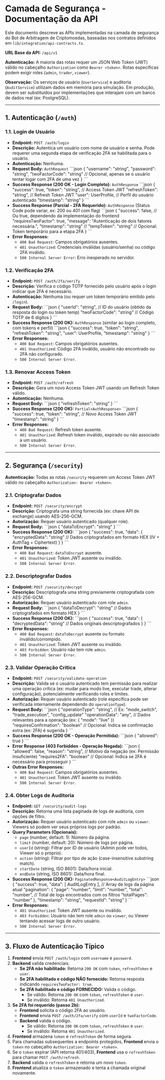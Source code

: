 # Camada de Segurança - Documentação da API

Este documento descreve as APIs implementadas na camada de segurança do Bot de Arbitragem de Criptomoedas, baseadas nos contratos definidos em `lib/integration/api-contracts.ts`.

**URL Base da API:** `/api/v1`

**Autenticação:** A maioria das rotas requer um JSON Web Token (JWT) válido no cabeçalho `Authorization` como `Bearer <token>`. Rotas específicas podem exigir roles (`admin`, `trader`, `viewer`).

**Observação:** Os serviços de usuário (`UserService`) e auditoria (`AuditService`) utilizam dados em memória para simulação. Em produção, devem ser substituídos por implementações que interajam com um banco de dados real (ex: PostgreSQL).

---

## 1. Autenticação (`/auth`)

### 1.1. Login de Usuário

*   **Endpoint:** `POST /auth/login`
*   **Descrição:** Autentica um usuário com nome de usuário e senha. Pode requerer uma segunda etapa de verificação 2FA se habilitada para o usuário.
*   **Autenticação:** Nenhuma.
*   **Request Body:** `AuthRequest`
    \`\`\`json
    {
      "username": "string",
      "password": "string",
      "twoFactorCode": "string" // Opcional, apenas se o usuário tentar logar com 2FA de uma vez
    }
    \`\`\`
*   **Success Response (200 OK - Login Completo):** `AuthResponse`
    \`\`\`json
    {
      "success": true,
      "token": "string", // Access Token JWT
      "refreshToken": "string", // Refresh Token JWT
      "user": UserProfile, // Perfil do usuário autenticado
      "timestamp": "string"
    }
    \`\`\`
*   **Success Response (Parcial - 2FA Requerido):** `AuthResponse` (Status Code pode variar, ex: 200 ou 401 com flag)
    \`\`\`json
    {
      "success": false, // Ou true, dependendo da implementação do frontend
      "requiresTwoFactor": true,
      "message": "Autenticação de dois fatores necessária.",
      "timestamp": "string"
      // "tempToken": "string" // Opcional: Token temporário para a etapa 2FA
    }
    \`\`\`
*   **Error Responses:**
    *   `400 Bad Request`: Campos obrigatórios ausentes.
    *   `401 Unauthorized`: Credenciais inválidas (usuário/senha) ou código 2FA inválido.
    *   `500 Internal Server Error`: Erro inesperado no servidor.

### 1.2. Verificação 2FA

*   **Endpoint:** `POST /auth/2fa/verify`
*   **Descrição:** Verifica o código TOTP fornecido pelo usuário após o login indicar que 2FA é necessário.
*   **Autenticação:** Nenhuma (ou requer um token temporário emitido pelo `/login`).
*   **Request Body:**
    \`\`\`json
    {
      "userId": "string", // ID do usuário (obtido da resposta do login ou token temp)
      "twoFactorCode": "string" // Código TOTP de 6 dígitos
    }
    \`\`\`
*   **Success Response (200 OK):** `AuthResponse` (similar ao login completo, com tokens e perfil)
    \`\`\`json
    {
      "success": true,
      "token": "string",
      "refreshToken": "string",
      "user": UserProfile,
      "timestamp": "string"
    }
    \`\`\`
*   **Error Responses:**
    *   `400 Bad Request`: Campos obrigatórios ausentes.
    *   `401 Unauthorized`: Código 2FA inválido, usuário não encontrado ou 2FA não configurado.
    *   `500 Internal Server Error`.

### 1.3. Renovar Access Token

*   **Endpoint:** `POST /auth/refresh`
*   **Descrição:** Gera um novo Access Token JWT usando um Refresh Token válido.
*   **Autenticação:** Nenhuma.
*   **Request Body:**
    \`\`\`json
    {
      "refreshToken": "string"
    }
    \`\`\`
*   **Success Response (200 OK):** `Partial<AuthResponse>`
    \`\`\`json
    {
      "success": true,
      "token": "string", // Novo Access Token JWT
      "timestamp": "string"
    }
    \`\`\`
*   **Error Responses:**
    *   `400 Bad Request`: Refresh token ausente.
    *   `401 Unauthorized`: Refresh token inválido, expirado ou não associado a um usuário.
    *   `500 Internal Server Error`.

---

## 2. Segurança (`/security`)

**Autenticação:** Todas as rotas `/security` requerem um Access Token JWT válido no cabeçalho `Authorization: Bearer <token>`.

### 2.1. Criptografar Dados

*   **Endpoint:** `POST /security/encrypt`
*   **Descrição:** Criptografa uma string fornecida (ex: chave API de exchange) usando AES-256-GCM.
*   **Autorização:** Requer usuário autenticado (qualquer role).
*   **Request Body:**
    \`\`\`json
    {
      "dataToEncrypt": "string"
    }
    \`\`\`
*   **Success Response (200 OK):**
    \`\`\`json
    {
      "success": true,
      "data": {
        "encryptedData": "string" // Dados criptografados em formato HEX (IV + AuthTag + Ciphertext)
      }
    }
    \`\`\`
*   **Error Responses:**
    *   `400 Bad Request`: `dataToEncrypt` ausente.
    *   `401 Unauthorized`: Token JWT ausente ou inválido.
    *   `500 Internal Server Error`.

### 2.2. Descriptografar Dados

*   **Endpoint:** `POST /security/decrypt`
*   **Descrição:** Descriptografa uma string previamente criptografada com AES-256-GCM.
*   **Autorização:** Requer usuário autenticado com role `admin`.
*   **Request Body:**
    \`\`\`json
    {
      "dataToDecrypt": "string" // Dados criptografados em formato HEX
    }
    \`\`\`
*   **Success Response (200 OK):**
    \`\`\`json
    {
      "success": true,
      "data": {
        "decryptedData": "string" // Dados originais descriptografados
      }
    }
    \`\`\`
*   **Error Responses:**
    *   `400 Bad Request`: `dataToDecrypt` ausente ou formato inválido/corrompido.
    *   `401 Unauthorized`: Token JWT ausente ou inválido.
    *   `403 Forbidden`: Usuário não tem role `admin`.
    *   `500 Internal Server Error`.

### 2.3. Validar Operação Crítica

*   **Endpoint:** `POST /security/validate-operation`
*   **Descrição:** Valida se o usuário autenticado tem permissão para realizar uma operação crítica (ex: mudar para modo live, executar trade, alterar configuração), potencialmente verificando roles e limites.
*   **Autorização:** Requer usuário autenticado (role específica pode ser verificada internamente dependendo do `operationType`).
*   **Request Body:**
    \`\`\`json
    {
      "operationType": "string", // Ex: "mode_switch", "trade_execution", "config_update"
      "operationData": "any", // Dados relevantes para a operação (ex: { "mode": "live" })
      "requiresConfirmation": "boolean" // Opcional: Indica se confirmação extra (ex: 2FA) é sugerida
    }
    \`\`\`
*   **Success Response (200 OK - Operação Permitida):**
    \`\`\`json
    {
      "allowed": true
    }
    \`\`\`
*   **Error Response (403 Forbidden - Operação Negada):**
    \`\`\`json
    {
      "allowed": false,
      "reason": "string", // Motivo da negação (ex: Permissão insuficiente)
      "requires2FA": "boolean" // Opcional: Indica se 2FA é necessário para prosseguir
    }
    \`\`\`
*   **Outras Error Responses:**
    *   `400 Bad Request`: Campos obrigatórios ausentes.
    *   `401 Unauthorized`: Token JWT ausente ou inválido.
    *   `500 Internal Server Error`.

### 2.4. Obter Logs de Auditoria

*   **Endpoint:** `GET /security/audit-logs`
*   **Descrição:** Retorna uma lista paginada de logs de auditoria, com opções de filtro.
*   **Autorização:** Requer usuário autenticado com role `admin` ou `viewer`. Viewers só podem ver seus próprios logs por padrão.
*   **Query Parameters (Opcionais):**
    *   `page` (number, default: 1): Número da página.
    *   `limit` (number, default: 20): Número de logs por página.
    *   `userId` (string): Filtrar por ID de usuário (Admin pode ver todos, Viewer só o próprio).
    *   `action` (string): Filtrar por tipo de ação (case-insensitive substring match).
    *   `startDate` (string, ISO 8601): Data/hora inicial.
    *   `endDate` (string, ISO 8601): Data/hora final.
*   **Success Response (200 OK):** `PaginatedResponse<AuditLogEntry>`
    \`\`\`json
    {
      "success": true,
      "data": [ AuditLogEntry ], // Array de logs da página atual
      "pagination": {
        "page": "number",
        "limit": "number",
        "total": "number", // Total de logs encontrados com os filtros
        "totalPages": "number"
      },
      "timestamp": "string",
      "requestId": "string"
    }
    \`\`\`
*   **Error Responses:**
    *   `401 Unauthorized`: Token JWT ausente ou inválido.
    *   `403 Forbidden`: Usuário não tem role `admin` ou `viewer`, ou Viewer tentando acessar logs de outro usuário.
    *   `500 Internal Server Error`.

---

## 3. Fluxo de Autenticação Típico

1.  **Frontend** envia `POST /auth/login` com `username` e `password`.
2.  **Backend** valida credenciais.
    *   **Se 2FA não habilitado:** Retorna `200 OK` com `token`, `refreshToken` e `user`.
    *   **Se 2FA habilitado e código NÃO fornecido:** Retorna resposta indicando `requiresTwoFactor: true`.
    *   **Se 2FA habilitado e código FORNECIDO:** Valida o código.
        *   Se válido: Retorna `200 OK` com `token`, `refreshToken` e `user`.
        *   Se inválido: Retorna `401 Unauthorized`.
3.  **Se 2FA foi requerido (passo 2b):**
    *   **Frontend** solicita o código 2FA ao usuário.
    *   **Frontend** envia `POST /auth/2fa/verify` com `userId` e `twoFactorCode`.
    *   **Backend** valida o código.
        *   Se válido: Retorna `200 OK` com `token`, `refreshToken` e `user`.
        *   Se inválido: Retorna `401 Unauthorized`.
4.  **Frontend** armazena `token` e `refreshToken` de forma segura.
5.  Para chamadas subsequentes a endpoints protegidos, **Frontend** envia o `token` no cabeçalho `Authorization: Bearer <token>`.
6.  Se o `token` expirar (API retorna 401/403), **Frontend** usa o `refreshToken` para chamar `POST /auth/refresh`.
7.  **Backend** valida o `refreshToken` e retorna um novo `token`.
8.  **Frontend** atualiza o `token` armazenado e tenta a chamada original novamente.
